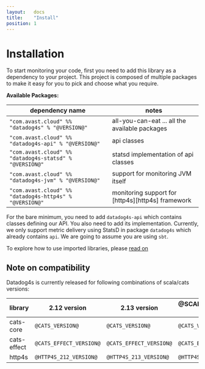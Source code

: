 ```yaml
---
layout:   docs
title:    "Install"
position: 1
---
```


# Installation


To start monitoring your code, first you need to add this library as a dependency to your project. This project is
composed of multiple packages to make it easy for you to pick and choose what you require.

**Available Packages:** 

|                     dependency name                     |                       notes                       |
| ------------------------------------------------------- | ------------------------------------------------- |
| `"com.avast.cloud" %% "datadog4s" % "@VERSION@"`        | all-you-can-eat ... all the available packages    |
| `"com.avast.cloud" %% "datadog4s-api" % "@VERSION@"`    | api classes                                       |
| `"com.avast.cloud" %% "datadog4s-statsd" % "@VERSION@"` | statsd implementation of api classes              |
| `"com.avast.cloud" %% "datadog4s-jvm" % "@VERSION@"`    | support for monitoring JVM itself                 |
| `"com.avast.cloud" %% "datadog4s-http4s" % "@VERSION@"` | monitoring support for [http4s][http4s] framework |


For the bare minimum, you need to add `datadog4s-api` which contains classes defining our API. You also need to add its implementation.
Currently, we only support metric delivery using StatsD in package `datadog4s` which already contains `api`. We are
going to assume you are using `sbt`.

To explore how to use imported libraries, please [read on](userguide.html)

## Note on compatibility
Datadog4s is currently released for following combinations of scala/cats versions:

|   library   |      2.12 version       |      2.13 version       | @SCALA_3_VERSION@ version |
| ----------- | ----------------------- | ----------------------- | ------------------------- |
| cats-core   | `@CATS_VERSION@`        | `@CATS_VERSION@`        | `@CATS_VERSION@`          |
| cats-effect | `@CATS_EFFECT_VERSION@` | `@CATS_EFFECT_VERSION@` | `@CATS_EFFECT_VERSION@`   |
| http4s      | `@HTTP4S_212_VERSION@`  | `@HTTP4S_213_VERSION@`  | `@HTTP4S_213_VERSION@`    |
